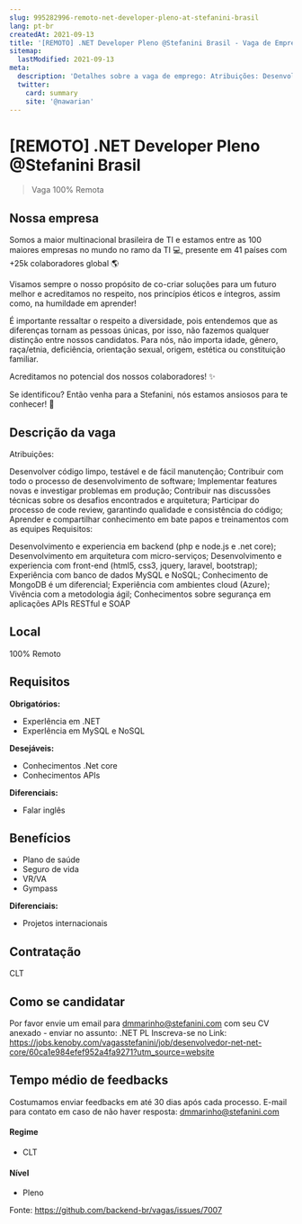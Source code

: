 ```yaml
---
slug: 995282996-remoto-net-developer-pleno-at-stefanini-brasil
lang: pt-br
createdAt: 2021-09-13
title: '[REMOTO] .NET Developer Pleno @Stefanini Brasil - Vaga de Emprego'
sitemap:
  lastModified: 2021-09-13
meta:
  description: 'Detalhes sobre a vaga de emprego: Atribuições: Desenvolver código limpo, testável e de fácil manutenção; Contribuir com todo o processo de desenvolvimento de software; Implementar features novas e investigar problemas em produção; Contribuir nas discussões técnicas sobre os desafios encontrados e arquitetura; Participar do processo de code review, garantindo qualidade e consistência do código; Aprender e compartilhar conhecimento em bate papos e treinamentos com as equipes Requisitos: Desenvolvimento e experiencia em backend (php e node.js e .net core); Desenvolvimento em arquitetura com micro-serviços; Desenvolvimento e experiencia com front-end (html5, css3, jquery, laravel, bootstrap); Experiência com banco de dados MySQL e NoSQL; Conhecimento de MongoDB é um diferencial; Experiência com ambientes cloud (Azure); Vivência com a metodologia ágil; Conhecimentos sobre segurança em aplicações APIs RESTful e SOAP'
  twitter:
    card: summary
    site: '@nawarian'
---
```


# [REMOTO] .NET Developer Pleno @Stefanini Brasil

<!--
==================================================
Caso a vaga for remoto durante a pandemia informar no texto "Remoto durante o covid"
==================================================
-->
<!-- 
==================================================
POR FAVOR, SÓ POSTE SE A VAGA FOR PARA BACK-END!

Não faça distinção de gênero no título da vaga.

Use: "Back-End Developer" ao invés de 
"Desenvolvedor Back-End" \o/

Exemplo: `[São Paulo] Back-End Developer @ NOME DA EMPRESA`
==================================================
-->
<!--
==================================================
Caso a vaga for remoto durante a pandemia deixar a linha abaixo
==================================================
-->
> Vaga 100% Remota

## Nossa empresa

Somos a maior multinacional brasileira de TI e estamos entre as 100 maiores empresas no mundo no ramo da TI 💻, presente em 41 países com +25k colaboradores global 🌎

Visamos sempre o nosso propósito de co-criar soluções para um futuro melhor e acreditamos no respeito, nos princípios éticos e íntegros, assim como, na humildade em aprender!

É importante ressaltar o respeito a diversidade, pois entendemos que as diferenças tornam as pessoas únicas, por isso, não fazemos qualquer distinção entre nossos candidatos. Para nós, não importa idade, gênero, raça/etnia, deficiência, orientação sexual, origem, estética ou constituição familiar. 

Acreditamos no potencial dos nossos colaboradores! ✨

Se identificou? Então venha para a Stefanini, nós estamos ansiosos para te conhecer! 🤩

## Descrição da vaga

Atribuições:

Desenvolver código limpo, testável e de fácil manutenção;
Contribuir com todo o processo de desenvolvimento de software;
Implementar features novas e investigar problemas em produção;
Contribuir nas discussões técnicas sobre os desafios encontrados e arquitetura;
Participar do processo de code review, garantindo qualidade e consistência do código;
Aprender e compartilhar conhecimento em bate papos e treinamentos com as equipes
Requisitos:

Desenvolvimento e experiencia em backend (php e node.js e .net core);
Desenvolvimento em arquitetura com micro-serviços;
Desenvolvimento e experiencia com front-end (html5, css3, jquery, laravel, bootstrap);
Experiência com banco de dados MySQL e NoSQL;
Conhecimento de MongoDB é um diferencial;
Experiência com ambientes cloud (Azure);
Vivência com a metodologia ágil;
Conhecimentos sobre segurança em aplicações APIs RESTful e SOAP

## Local

100% Remoto

## Requisitos

**Obrigatórios:**
- ExperIência em .NET
- ExperIência em MySQL e NoSQL

**Desejáveis:**
- Conhecimentos .Net core
- Conhecimentos APIs

**Diferenciais:**
- Falar inglês

## Benefícios

- Plano de saúde
- Seguro de vida
- VR/VA
- Gympass

**Diferenciais:**
- Projetos internacionais

## Contratação
CLT

## Como se candidatar

Por favor envie um email para  dmmarinho@stefanini.com  com seu CV anexado - enviar no assunto: .NET PL
Inscreva-se no Link: https://jobs.kenoby.com/vagasstefanini/job/desenvolvedor-net-net-core/60ca1e984efef952a4fa9271?utm_source=website

## Tempo médio de feedbacks

Costumamos enviar feedbacks em até 30 dias após cada processo.
E-mail para contato em caso de não haver resposta: dmmarinho@stefanini.com

#### Regime
- CLT

#### Nível
- Pleno





Fonte: https://github.com/backend-br/vagas/issues/7007